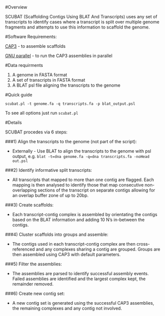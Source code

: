 #Overview

SCUBAT (Scaffolding Contigs Using BLAT And Transcripts) uses any set of transcripts to identify cases where a transcript is split over multiple genome fragments and attempts to use this information to scaffold the genome. 

#Software Requirements:

[CAP3](http://www.ncbi.nlm.nih.gov/pubmed/10508846) - to assemble scaffolds 

[GNU parallel](http://www.gnu.org/software/parallel/) - to run the CAP3 assemblies in parallel 

#Data requirments

1. A genome in FASTA format
2. A set  of transcripts in FASTA format
3. A BLAT psl file aligning the transcripts to the genome

#Quick guide

`scubat.pl -t genome.fa -q transcripts.fa -p blat_output.psl`

To see all options just run `scubat.pl`

#Details

SCUBAT procedes via 6 steps:

###1)  Align the transcripts to the genome (not part of the script):

  - Externally - Use BLAT to align the transcripts to the genome with psl output, e.g. `blat -t=dna genome.fa -q=dna transcripts.fa -noHead out.psl`

###2)  Identify informative split transcripts:

  - All transcripts that mapped to more than one contig are flagged. Each mapping is then analysed to identify those that map consecutive non-overlapping sections of the transcript on separate contigs allowing for an overlap buffer zone of up to 20bp.

###3) Create scaffolds:

- Each transcript-contig complex is assembled by orientating the contigs based on the
BLAT information and adding 10 N’s in-between the contigs. 

###4) Cluster scaffolds into groups and assemble:

- The contigs used in each transcript-contig complex are then cross-referenced and any complexes sharing a contig are grouped. Groups are then assembled using CAP3 with default parameters.

###5) Filter the assemblies:

- The assemblies are parsed to identify successful assembly events. Failed assemblies are identified and the largest complex kept, the remainder removed.

###6) Create new contig set:

- A new contig set is generated using the successful CAP3 assemblies, the remaining complexes and any contig not involved.
